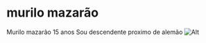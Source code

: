# murilo mazarão
Murilo mazarão
15 anos
Sou descendente proximo de alemão
![Alt](https://imagens.brasil.elpais.com/resizer/sazQDN9lYSQSdJwGA6m7ke03ST8=/1960x1470/cloudfront-eu-central-1.images.arcpublishing.com/prisa/ACZOCFFKINCPHH2HQ7ZXUJ6Y3I.jpg)
